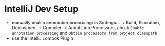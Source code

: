 # IntelliJ Dev Setup
* manually enable annotation processing: 
  in Settings… → Build, Execution, Deployment → Compiler → Annotation Processors, 
  check `Enable annotation processing` and `Obtain processors from project classpath`
* use the IntelliJ Lombok Plugin
